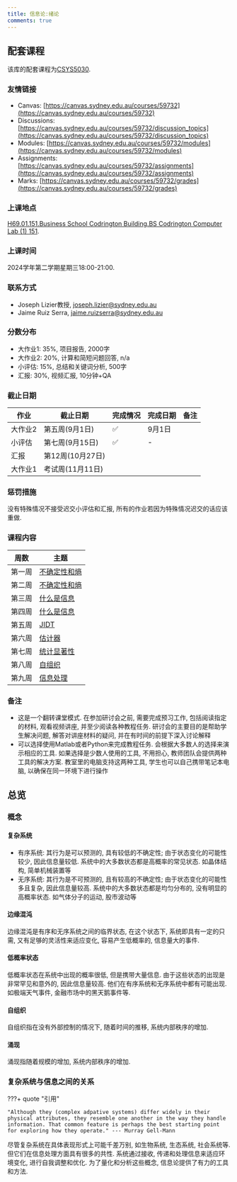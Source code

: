 ```yaml
---
title: 信息论:绪论
comments: true
---
```


## 配套课程

该库的配套课程为[CSYS5030](https://www.sydney.edu.au/units/CSYS5030/2024-S2C-NE-CC).

### 友情链接

- Canvas: [https://canvas.sydney.edu.au/courses/59732](https://canvas.sydney.edu.au/courses/59732)
- Discussions: [https://canvas.sydney.edu.au/courses/59732/discussion_topics](https://canvas.sydney.edu.au/courses/59732/discussion_topics)
- Modules: [https://canvas.sydney.edu.au/courses/59732/modules](https://canvas.sydney.edu.au/courses/59732/modules)
- Assignments: [https://canvas.sydney.edu.au/courses/59732/assignments](https://canvas.sydney.edu.au/courses/59732/assignments)
- Marks: [https://canvas.sydney.edu.au/courses/59732/grades](https://canvas.sydney.edu.au/courses/59732/grades)

### 上课地点

[H69.01.151.Business School Codrington Building.BS Codrington Computer Lab (1) 151](https://maps.sydney.edu.au/?room=H69.01.151).

### 上课时间

2024学年第二学期星期三18:00-21:00.

### 联系方式

- Joseph Lizier教授, joseph.lizier@sydney.edu.au
- Jaime Ruiz Serra, jaime.ruizserra@sydney.edu.au

### 分数分布

- 大作业1: 35%, 项目报告, 2000字
- 大作业2: 20%, 计算和简短问题回答, n/a
- 小评估: 15%, 总结和关键词分析, 500字
- 汇报: 30%, 视频汇报, 10分钟+QA

### 截止日期

|作业|截止日期|完成情况|完成日期|备注|
|-|-|-|-|-|
|大作业2|第五周(9月1日)|✅|9月1日||
|小评估|第七周(9月15日)|✅|-||
|汇报|第12周(10月27日)||||
|大作业1|考试周(11月11日)||||

### 惩罚措施
 
没有特殊情况不接受迟交小评估和汇报, 所有的作业若因为特殊情况迟交的话应该重做. 

### 课程内容

|周数|主题|
|-|-|
|第一周|[不确定性和熵](/信息论/不确定性和熵)|
|第二周|[不确定性和熵](/信息论/不确定性和熵)|
|第三周|[什么是信息](/信息论/什么是信息)|
|第四周|[什么是信息](/信息论/什么是信息)|
|第五周|[JIDT](/信息论/jidt)|
|第六周|[估计器](/信息论/估计器)|
|第七周|[统计显著性](/信息论/统计显著性)|
|第八周|[自组织](/信息论/自组织)|
|第九周|[信息处理](/信息论/信息处理)|

### 备注

- 这是一个翻转课堂模式. 在参加研讨会之前, 需要完成预习工作, 包括阅读指定的材料, 观看视频讲座, 并至少阅读各种教程任务. 研讨会的主要目的是帮助学生解决问题, 解答对讲座材料的疑问, 并在有时间的前提下深入讨论解释
- 可以选择使用Matlab或者Python来完成教程任务. 会根据大多数人的选择来演示相应的工具. 如果选择是少数人使用的工具, 不用担心, 教师团队会提供两种工具的解决方案. 教室里的电脑支持这两种工具, 学生也可以自己携带笔记本电脑, 以确保在同一环境下进行操作

## 总览 

### 概念

#### 复杂系统

- 有序系统: 其行为是可以预测的, 具有较低的不确定性; 由于状态变化的可能性较少, 因此信息量较低. 系统中的大多数状态都是高概率的常见状态. 如晶体结构, 简单机械装置等
- 无序系统: 其行为是不可预测的, 且有较高的不确定性; 由于状态变化的可能性多且复杂, 因此信息量较高. 系统中的大多数状态都是均匀分布的, 没有明显的高概率状态. 如气体分子的运动, 股市波动等

#### 边缘混沌

边缘混沌是有序和无序系统之间的临界状态, 在这个状态下, 系统即具有一定的只需, 又有足够的灵活性来适应变化, 容易产生低概率的, 信息量大的事件.

#### 低概率状态

低概率状态在系统中出现的概率很低, 但是携带大量信息. 由于这些状态的出现是非常罕见和意外的, 因此信息量较高. 他们在有序系统和无序系统中都有可能出现. 如极端天气事件, 金融市场中的黑天鹅事件等. 

#### 自组织

自组织指在没有外部控制的情况下, 随着时间的推移, 系统内部秩序的增加. 

#### 涌现

涌现指随着规模的增加, 系统内部秩序的增加.

### 复杂系统与信息之间的关系

???+ quote "引用"

    "Although they (complex adpative systems) differ widely in their physical attributes, they resemble one another in the way they handle information. That common feature is perhaps the best starting point for exploring how they operate." --- Murray Gell-Mann

尽管复杂系统在具体表现形式上可能千差万别, 如生物系统, 生态系统, 社会系统等. 但它们在信息处理方面具有很多的共性. 系统通过接收, 传递和处理信息来适应环境变化, 进行自我调整和优化. 为了量化和分析这些概念, 信息论提供了有力的工具和方法. 